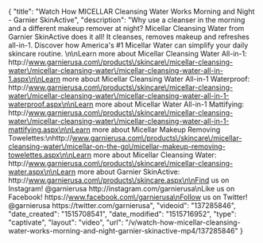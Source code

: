 {
    "title": "Watch How MICELLAR Cleansing Water Works Morning and Night - Garnier SkinActive",
    "description": "Why use a cleanser in the morning and a different makeup remover at night? Micellar Cleansing Water from Garnier SkinActive does it all! It cleanses, removes makeup and refreshes all-in-1. Discover how America's #1 Micellar Water can simplify your daily skincare routine. \n\nLearn more about Micellar Cleansing Water All-in-1: http:\/\/www.garnierusa.com\/products\/skincare\/micellar-cleansing-water\/micellar-cleansing-water\/micellar-cleansing-water-all-in-1.aspx\n\nLearn more about Micellar Cleansing Water All-in-1 Waterproof: http:\/\/www.garnierusa.com\/products\/skincare\/micellar-cleansing-water\/micellar-cleansing-water\/micellar-cleansing-water-all-in-1-waterproof.aspx\n\nLearn more about Micellar Water All-in-1 Mattifying: http:\/\/www.garnierusa.com\/products\/skincare\/micellar-cleansing-water\/micellar-cleansing-water\/micellar-cleansing-water-all-in-1-mattifying.aspx\n\nLearn more about Micellar Makeup Removing Towelettes:\nhttp:\/\/www.garnierusa.com\/products\/skincare\/micellar-cleansing-water\/micellar-on-the-go\/micellar-makeup-removing-towelettes.aspx\n\nLearn more about Micellar Cleansing Water: http:\/\/www.garnierusa.com\/products\/skincare\/micellar-cleansing-water.aspx\n\nLearn more about Garnier SkinActive: http:\/\/www.garnierusa.com\/products\/skincare.aspx\n\nFind us on Instagram! @garnierusa http:\/\/instagram.com\/garnierusa\nLike us on Facebook! https:\/\/www.facebook.com\/garnierusa\nFollow us on Twitter! @garnierusa https:\/\/twitter.com\/garnierusa",
    "videoid": "137285846",
    "date_created": "1515708541",
    "date_modified": "1515716952",
    "type": "captivate",
    "layout": "video",
    "url": "\/v\/watch-how-micellar-cleansing-water-works-morning-and-night-garnier-skinactive-mp4\/137285846"
}